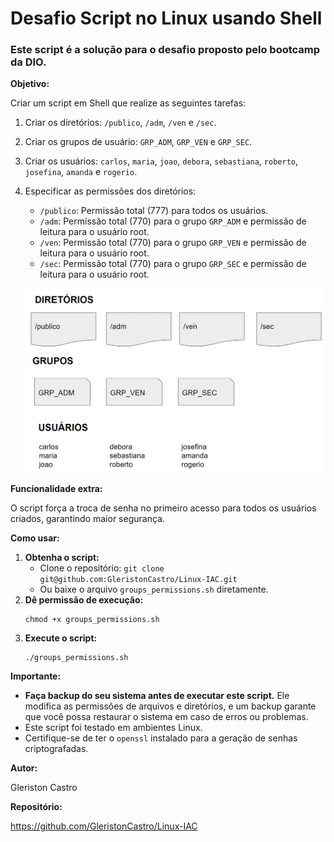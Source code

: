 # Desafio Script no Linux usando Shell

### Este script é a solução para o desafio proposto pelo bootcamp da DIO.

**Objetivo:**

Criar um script em Shell que realize as seguintes tarefas:

1.  Criar os diretórios: `/publico`, `/adm`, `/ven` e `/sec`.
2.  Criar os grupos de usuário: `GRP_ADM`, `GRP_VEN` e `GRP_SEC`.
3.  Criar os usuários: `carlos`, `maria`, `joao`, `debora`, `sebastiana`, `roberto`, `josefina`, `amanda` e `rogerio`.
4.  Especificar as permissões dos diretórios:

    - `/publico`: Permissão total (777) para todos os usuários.
    - `/adm`: Permissão total (770) para o grupo `GRP_ADM` e permissão de leitura para o usuário root.
    - `/ven`: Permissão total (770) para o grupo `GRP_VEN` e permissão de leitura para o usuário root.
    - `/sec`: Permissão total (770) para o grupo `GRP_SEC` e permissão de leitura para o usuário root.

    ![Print dos requisitos](./todo.jpg)

**Funcionalidade extra:**

O script força a troca de senha no primeiro acesso para todos os usuários criados, garantindo maior segurança.

**Como usar:**

1.  **Obtenha o script:**
    - Clone o repositório: `git clone git@github.com:GleristonCastro/Linux-IAC.git`
    - Ou baixe o arquivo `groups_permissions.sh` diretamente.
2.  **Dê permissão de execução:**
    ```shell
    chmod +x groups_permissions.sh
    ```
3.  **Execute o script:**
    ```shell
    ./groups_permissions.sh
    ```

**Importante:**

- **Faça backup do seu sistema antes de executar este script.** Ele modifica as permissões de arquivos e diretórios, e um backup garante que você possa restaurar o sistema em caso de erros ou problemas.
- Este script foi testado em ambientes Linux.
- Certifique-se de ter o `openssl` instalado para a geração de senhas criptografadas.

**Autor:**

Gleriston Castro

**Repositório:**

https://github.com/GleristonCastro/Linux-IAC
